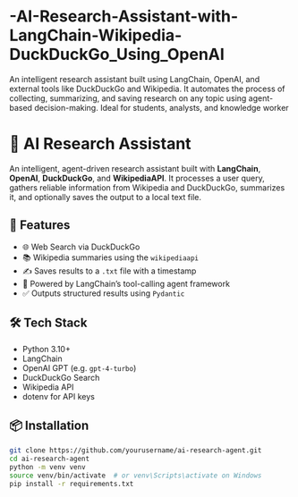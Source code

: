 # -AI-Research-Assistant-with-LangChain-Wikipedia-DuckDuckGo_Using_OpenAI
An intelligent research assistant built using LangChain, OpenAI, and external tools like DuckDuckGo and Wikipedia. It automates the process of collecting, summarizing, and saving research on any topic using agent-based decision-making. Ideal for students, analysts, and knowledge worker
# 🧠 AI Research Assistant

An intelligent, agent-driven research assistant built with **LangChain**, **OpenAI**, **DuckDuckGo**, and **WikipediaAPI**. It processes a user query, gathers reliable information from Wikipedia and DuckDuckGo, summarizes it, and optionally saves the output to a local text file.

## 🚀 Features

- 🌐 Web Search via DuckDuckGo
- 📚 Wikipedia summaries using the `wikipediaapi`
- ✍️ Saves results to a `.txt` file with a timestamp
- 🤖 Powered by LangChain’s tool-calling agent framework
- ✅ Outputs structured results using `Pydantic`

## 🛠️ Tech Stack

- Python 3.10+
- LangChain
- OpenAI GPT (e.g. `gpt-4-turbo`)
- DuckDuckGo Search
- Wikipedia API
- dotenv for API keys

## 📦 Installation

```bash
git clone https://github.com/yourusername/ai-research-agent.git
cd ai-research-agent
python -m venv venv
source venv/bin/activate  # or venv\Scripts\activate on Windows
pip install -r requirements.txt
